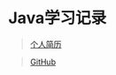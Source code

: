 # Java学习记录

> [个人简历](https://ahang1598.github.io/resume/)

> [GitHub](https://github.com/ahang1598)



